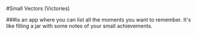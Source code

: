 #Small Vectors (Victories)  

###is an app where you can list all the moments you want to remember. It's like filling a jar with some notes of your small achievements.  

